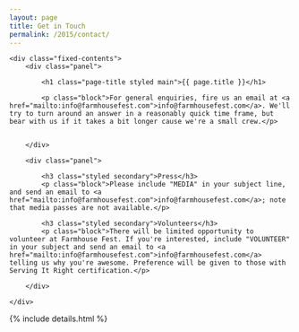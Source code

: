 ```yaml
---
layout: page
title: Get in Touch
permalink: /2015/contact/
---
```



<div class="panel-container two-up contact-intro-2up">

	<div class="fixed-contents">
		<div class="panel">

		    <h1 class="page-title styled main">{{ page.title }}</h1>

			<p class="block">For general enquiries, fire us an email at <a href="mailto:info@farmhousefest.com">info@farmhousefest.com</a>. We'll try to turn around an answer in a reasonably quick time frame, but bear with us if it takes a bit longer cause we're a small crew.</p>

			
		</div>

		<div class="panel">

			<h3 class="styled secondary">Press</h3>
			<p class="block">Please include "MEDIA" in your subject line, and send an email to <a href="mailto:info@farmhousefest.com">info@farmhousefest.com</a>; note that media passes are not available.</p>

			<h3 class="styled secondary">Volunteers</h3>
			<p class="block">There will be limited opportunity to volunteer at Farmhouse Fest. If you're interested, include "VOLUNTEER" in your subject and send an email to <a href="mailto:info@farmhousefest.com">info@farmhousefest.com</a> telling us why you're awesome. Preference will be given to those with Serving It Right certification.</p>

		</div>

	</div>

</div>

<div class="panel-container one-up contact-photos-1up">

</div>


{% include details.html %}